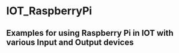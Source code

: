 # IOT_RaspberryPi

## Examples for using Raspberry Pi in IOT with various Input and Output devices 

